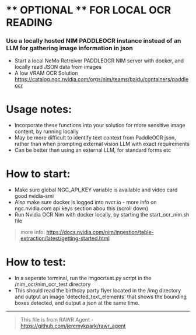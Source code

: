 # ** OPTIONAL ** FOR LOCAL OCR READING 
### Use a locally hosted NIM PADDLEOCR instance instead of an LLM for gathering image information in json

* Start a local NeMo Retreiver PADDLEOCR NIM server with docker, and locally read JSON data from images
* A low VRAM OCR Solution https://catalog.ngc.nvidia.com/orgs/nim/teams/baidu/containers/paddleocr

# Usage notes:
- Incorporate these functions into your solution for more sensitive image content, by running locally
- May be more difficult to identify text context from PaddleOCR json, rather than when prompting external vision LLM with exact requirements
- Can be better than using an external LLM, for standard forms etc

# How to start:
* Make sure global NGC_API_KEY variable is available and video card good nvidia-smi
* Also make sure docker is logged into nvcr.io - more info on ngc.nvidia.com api keys section abou this (scroll down)
* Run Nvidia OCR Nim with docker locally, by starting the start_ocr_nim.sh file
>  more info: https://docs.nvidia.com/nim/ingestion/table-extraction/latest/getting-started.html

# How to test:
* In a seperate terminal, run the imgocrtest.py script in the /nim_ocr/nim_ocr_test directory
* This should read the birthday party flyer located in the /img directory and output an image 'detected_text_elements' that shows the bounding boxes detected, and output a json at the same time.

---

> This file is from RAWR Agent - https://github.com/jeremykpark/rawr_agent